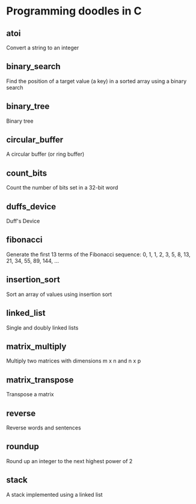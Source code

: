 # Programming doodles in C

## atoi
Convert a string to an integer

## binary_search
Find the position of a target value (a key) in a sorted array using a binary search

## binary_tree
Binary tree

## circular_buffer
A circular buffer (or ring buffer)

## count_bits
Count the number of bits set in a 32-bit word

## duffs_device
Duff's Device

## fibonacci
Generate the first 13 terms of the Fibonacci sequence:
    0, 1, 1, 2, 3, 5, 8, 13, 21, 34, 55, 89, 144, ...

## insertion_sort
Sort an array of values using insertion sort

## linked_list
Single and doubly linked lists

## matrix_multiply
Multiply two matrices with dimensions m x n and n x p

## matrix_transpose
Transpose a matrix

## reverse
Reverse words and sentences

## roundup
Round up an integer to the next highest power of 2

## stack
A stack implemented using a linked list
